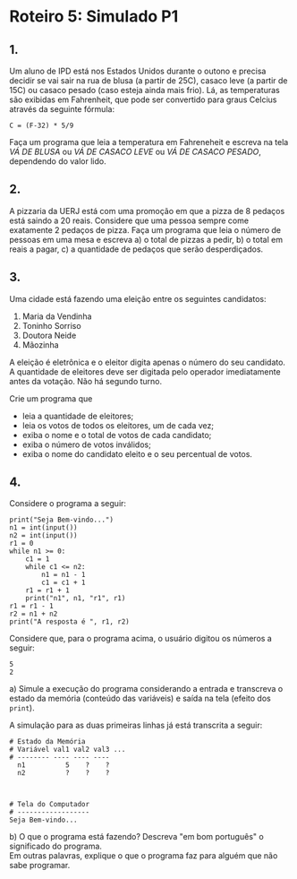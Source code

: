<meta http-equiv="Content-Type" content="text/html; charset=UTF-8"/></p>        

Roteiro 5: Simulado P1
======================

<!--
- Fazer todos os itens em um único arquivo, ex., `lab-05.py`.
- Ao final, enviar um e-mail da seguinte forma:
    - *Para*: `francisco@ime.uerj.br`
    - Enviar uma cópia para o seu e-mail.
      **Ao desligar, todos os arquivos são removidos do computador.**
    - *Assunto*: IPD, lab-05, João da Silva
    - *Anexos*:
        - `lab-05.py`
        - Para cada item, um *print screen* da tela de edição e outro da tela de execução
    - *Corpo*: Enumerar os exercícios que foram e não foram feitos, ex.:

```
Sim: 1 ao 3
Não: 4
Seguem arquivos em anexo...
```
-->

## 1.

Um aluno de IPD está nos Estados Unidos durante o outono e precisa decidir se
vai sair na rua de blusa (a partir de 25C), casaco leve (a partir de 15C) ou
casaco pesado (caso esteja ainda mais frio).
Lá, as temperaturas são exibidas em Fahrenheit, que pode ser convertido para
graus Celcius através da seguinte fórmula:

    C = (F-32) * 5/9

Faça um programa que leia a temperatura em Fahreneheit e escreva na tela
*VÁ DE BLUSA* ou *VÁ DE CASACO LEVE* ou *VÁ DE CASACO PESADO*, dependendo do
valor lido.

## 2.

A pizzaria da UERJ está com uma promoção em que a pizza de 8 pedaços está
saindo a 20 reais.
Considere que uma pessoa sempre come exatamente 2 pedaços de pizza.
Faça um programa que leia o número de pessoas em uma mesa e escreva
a) o total de pizzas a pedir,
b) o total em reais a pagar,
c) a quantidade de pedaços que serão desperdiçados.

## 3.

Uma cidade está fazendo uma eleição entre os seguintes candidatos:

1. Maria da Vendinha
2. Toninho Sorriso
3. Doutora Neide
4. Mãozinha

A eleição é eletrônica e o eleitor digita apenas o número do seu candidato.
A quantidade de eleitores deve ser digitada pelo operador imediatamente antes
da votação.
Não há segundo turno.

Crie um programa que
- leia a quantidade de eleitores;
- leia os votos de todos os eleitores, um de cada vez;
- exiba o nome e o total de votos de cada candidato;
- exiba o número de votos inválidos;
- exiba o nome do candidato eleito e o seu percentual de votos.

## 4.

Considere o programa a seguir:

```
print("Seja Bem-vindo...")
n1 = int(input())
n2 = int(input())
r1 = 0
while n1 >= 0:
    c1 = 1
    while c1 <= n2:
        n1 = n1 - 1
        c1 = c1 + 1
    r1 = r1 + 1
    print("n1", n1, "r1", r1)
r1 = r1 - 1
r2 = n1 + n2
print("A resposta é ", r1, r2)
```

Considere que, para o programa acima, o usuário digitou os números a seguir:

```
5
2
```

a) Simule a execução do programa considerando a entrada e transcreva o estado
   da memória (conteúdo das variáveis) e saída na tela (efeito dos `print`).

A simulação para as duas primeiras linhas já está transcrita a seguir:

```
# Estado da Memória
# Variável val1 val2 val3 ...
# -------- ---- ---- ----
  n1          5    ?    ?
  n2          ?    ?    ?



# Tela do Computador
# ------------------
Seja Bem-vindo...
```

b) O que o programa está fazendo? Descreva "em bom português" o significado
   do programa.                          
   Em outras palavras, explique o que o programa faz para alguém que não sabe
   programar.
